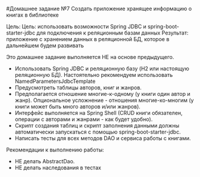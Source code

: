 #Домашнее задание №7
Создать приложение хранящее информацию о книгах в библиотеке

Цель:
Цель: использовать возможности Spring JDBC и spring-boot-starter-jdbc для подключения к реляционным базам данных Результат: приложение с хранением данных в реляционной БД, которое в дальнейшем будем развивать

Это домашнее задание выполняется НЕ на основе предыдущего.

- Использовать Spring JDBC и реляционную базу (H2 или настоящую реляционную БД). Настоятельно рекомендуем использовать NamedParametersJdbcTemplate
- Предусмотреть таблицы авторов, книг и жанров.
- Предполагается отношение многие-к-одному (у книги один автор и жанр). Опциональное усложнение - отношения многие-ко-многим (у книги может быть много авторов и/или жанров).
- Интерфейс выполняется на Spring Shell (CRUD книги обязателен, операции с авторами и жанрами - как будет удобно).
- Скрипт создания таблиц и скрипт заполнения данными должны автоматически запускаться с помощью spring-boot-starter-jdbc.
- Написать тесты для всех методов DAO и сервиса работы с книгами.

Рекомендации к выполнению работы:
- НЕ делать AbstractDao.
- НЕ делать наследования в тестах